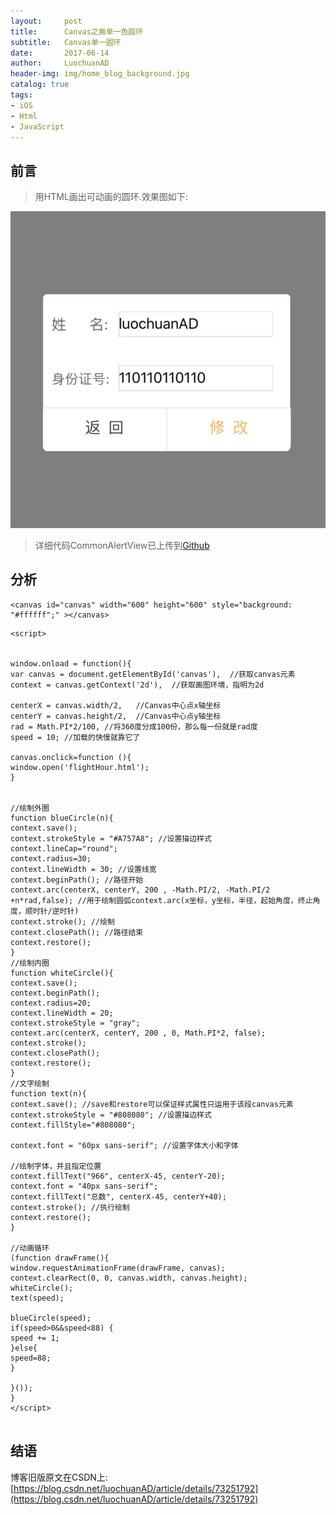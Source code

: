 ```yaml
---
layout:     post
title:      Canvas之画单一色圆环
subtitle:   Canvas单一圆环
date:       2017-06-14
author:     LuochuanAD
header-img: img/home_blog_background.jpg
catalog: true
tags:
- iOS 
- Html
- JavaScript
---
```


## 前言

>用HTML画出可动画的圆环.效果图如下:

![](https://raw.githubusercontent.com/LuochuanAD/OC-CommonAlertView/master/LCAlertView/demoExample2016110501.png)

>详细代码CommonAlertView已上传到[Github](https://github.com/LuochuanAD/CanvasForHtml5) 

## 分析


```
<canvas id="canvas" width="600" height="600" style="background: "#ffffff";" ></canvas>

```

```
<script>


window.onload = function(){
var canvas = document.getElementById('canvas'),  //获取canvas元素
context = canvas.getContext('2d'),  //获取画图环境，指明为2d

centerX = canvas.width/2,   //Canvas中心点x轴坐标
centerY = canvas.height/2,  //Canvas中心点y轴坐标
rad = Math.PI*2/100, //将360度分成100份，那么每一份就是rad度
speed = 10; //加载的快慢就靠它了 

canvas.onclick=function (){
window.open('flightHour.html');
}


//绘制外圈
function blueCircle(n){
context.save();
context.strokeStyle = "#A757A8"; //设置描边样式
context.lineCap="round";
context.radius=30;
context.lineWidth = 30; //设置线宽
context.beginPath(); //路径开始
context.arc(centerX, centerY, 200 , -Math.PI/2, -Math.PI/2 +n*rad,false); //用于绘制圆弧context.arc(x坐标，y坐标，半径，起始角度，终止角度，顺时针/逆时针)
context.stroke(); //绘制
context.closePath(); //路径结束
context.restore();
}
//绘制内圈
function whiteCircle(){
context.save();
context.beginPath();
context.radius=20;
context.lineWidth = 20;
context.strokeStyle = "gray";
context.arc(centerX, centerY, 200 , 0, Math.PI*2, false);
context.stroke();
context.closePath();
context.restore();
}  
//文字绘制
function text(n){
context.save(); //save和restore可以保证样式属性只运用于该段canvas元素
context.strokeStyle = "#808080"; //设置描边样式
context.fillStyle="#808080";

context.font = "60px sans-serif"; //设置字体大小和字体

//绘制字体，并且指定位置
context.fillText("966", centerX-45, centerY-20);
context.font = "40px sans-serif";
context.fillText("总数", centerX-45, centerY+40);
context.stroke(); //执行绘制
context.restore();
} 

//动画循环
(function drawFrame(){
window.requestAnimationFrame(drawFrame, canvas);
context.clearRect(0, 0, canvas.width, canvas.height);
whiteCircle();
text(speed);

blueCircle(speed);
if(speed>0&&speed<88) {
speed += 1;
}else{
speed=88;
}

}());
}
</script>


```


## 结语


博客旧版原文在CSDN上:[https://blog.csdn.net/luochuanAD/article/details/73251792](https://blog.csdn.net/luochuanAD/article/details/73251792) 




